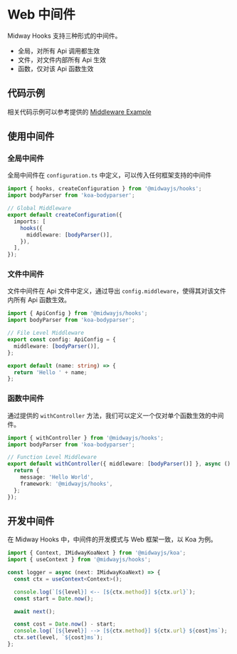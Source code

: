# Web 中间件

Midway Hooks 支持三种形式的中间件。

- 全局，对所有 Api 调用都生效
- 文件，对文件内部所有 Api 生效
- 函数，仅对该 Api 函数生效

## 代码示例

相关代码示例可以参考提供的 [Middleware Example](../examples/middleware/readme.md)

## 使用中间件

### 全局中间件

全局中间件在 `configuration.ts` 中定义，可以传入任何框架支持的中间件

```ts
import { hooks, createConfiguration } from '@midwayjs/hooks';
import bodyParser from 'koa-bodyparser';

// Global Middleware
export default createConfiguration({
  imports: [
    hooks({
      middleware: [bodyParser()],
    }),
  ],
});
```

### 文件中间件

文件中间件在 Api 文件中定义，通过导出 `config.middleware`，使得其对该文件内所有 Api 函数生效。

```ts
import { ApiConfig } from '@midwayjs/hooks';
import bodyParser from 'koa-bodyparser';

// File Level Middleware
export const config: ApiConfig = {
  middleware: [bodyParser()],
};

export default (name: string) => {
  return 'Hello ' + name;
};
```

### 函数中间件

通过提供的 `withController` 方法，我们可以定义一个仅对单个函数生效的中间件。

```ts
import { withController } from '@midwayjs/hooks';
import bodyParser from 'koa-bodyparser';

// Function Level Middleware
export default withController({ middleware: [bodyParser()] }, async () => {
  return {
    message: 'Hello World',
    framework: '@midwayjs/hooks',
  };
});
```

## 开发中间件

在 Midway Hooks 中，中间件的开发模式与 Web 框架一致，以 Koa 为例。

```ts
import { Context, IMidwayKoaNext } from '@midwayjs/koa';
import { useContext } from '@midwayjs/hooks';

const logger = async (next: IMidwayKoaNext) => {
  const ctx = useContext<Context>();

  console.log(`[${level}] <-- [${ctx.method}] ${ctx.url}`);
  const start = Date.now();

  await next();

  const cost = Date.now() - start;
  console.log(`[${level}] --> [${ctx.method}] ${ctx.url} ${cost}ms`);
  ctx.set(level, `${cost}ms`);
};
```
